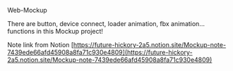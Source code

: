 Web-Mockup

There are button, device connect, loader animation, fbx animation... functions in this Mockup project!

Note link from Notion [https://future-hickory-2a5.notion.site/Mockup-note-7439ede66afd45908a8fa71c930e4809](https://future-hickory-2a5.notion.site/Mockup-note-7439ede66afd45908a8fa71c930e4809)

